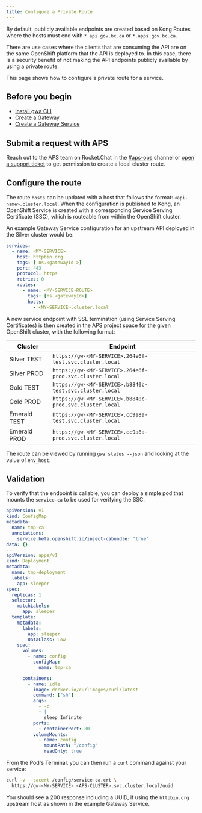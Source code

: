 ```yaml
---
title: Configure a Private Route
---
```


<!-- overview -->

By default, publicly available endpoints are created based on Kong Routes where
the hosts must end with `*.api.gov.bc.ca` or `*.apps.gov.bc.ca`.

There are use cases where the clients that are consuming the API are on the same
OpenShift platform that the API is deployed to. In this case, there is a security
benefit of not making the API endpoints publicly available by using a private route.

This page shows how to configure a private route for a service.

## Before you begin

- [Install gwa CLI](/how-to/gwa-install.md)
- [Create a Gateway](/how-to/create-gateway.md)
- [Create a Gateway Service](/how-to/create-gateway-service.md)

## Submit a request with APS

Reach out to the APS team on Rocket.Chat in the
[#aps-ops](https://chat.developer.gov.bc.ca/channel/aps-ops) channel or [open a
support
ticket](https://dpdd.atlassian.net/servicedesk/customer/portal/1/group/2) to get
permission to create a local cluster route.

## Configure the route

The route `hosts` can be updated with a host that follows the
format: `<api-name>.cluster.local`. When the configuration is published to Kong,
an OpenShift Service is created with a corresponding Service Serving Certificate
(SSC), which is routeable from within the OpenShift cluster.

An example Gateway Service configuration for an upstream API deployed in the
Silver cluster would be:

```yaml
services:
  - name: <MY-SERVICE>
    host: httpbin.org
    tags: [ ns.<gatewayId >]
    port: 443
    protocol: https
    retries: 0
    routes:
      - name: <MY-SERVICE-ROUTE>
        tags: [ns.<gatewayId>]
        hosts:
          - <MY-SERVICE>.cluster.local
```

A new service endpoint with SSL termination (using Service Serving Certificates)
is then created in the APS project space for the given OpenShift cluster, with
the following format:

| Cluster      | Endpoint                                                |
| ------------ | ------------------------------------------------------- |
| Silver TEST  | `https://gw-<MY-SERVICE>.264e6f-test.svc.cluster.local` |
| Silver PROD  | `https://gw-<MY-SERVICE>.264e6f-prod.svc.cluster.local` |
| Gold TEST    | `https://gw-<MY-SERVICE>.b8840c-test.svc.cluster.local` |
| Gold PROD    | `https://gw-<MY-SERVICE>.b8840c-prod.svc.cluster.local` |
| Emerald TEST | `https://gw-<MY-SERVICE>.cc9a8a-test.svc.cluster.local` |
| Emerald PROD | `https://gw-<MY-SERVICE>.cc9a8a-prod.svc.cluster.local` |

The route can be viewed by running `gwa status --json` and looking at the value
of `env_host`.

## Validation

To verify that the endpoint is callable, you can deploy a simple pod that mounts
the `service-ca` to be used for verifying the SSC.

```yaml
apiVersion: v1
kind: ConfigMap
metadata:
  name: tmp-ca
  annotations:
    service.beta.openshift.io/inject-cabundle: "true"
data: {}
---
apiVersion: apps/v1
kind: Deployment
metadata:
  name: tmp-deployment
  labels:
    app: sleeper
spec:
  replicas: 1
  selector:
    matchLabels:
      app: sleeper
  template:
    metadata:
      labels:
        app: sleeper
        DataClass: Low
    spec:
      volumes:
        - name: config
          configMap:
            name: tmp-ca

      containers:
        - name: idle
          image: docker.io/curlimages/curl:latest
          command: ["sh"]
          args:
            - -c
            - |
              sleep Infinite
          ports:
            - containerPort: 80
          volumeMounts:
            - name: config
              mountPath: "/config"
              readOnly: true
```

From the Pod's Terminal, you can then run a `curl` command against your service:

```bash
curl -v --cacert /config/service-ca.crt \
  https://gw-<MY-SERVICE>.<APS-CLUSTER>.svc.cluster.local/uuid
```

You should see a 200 response including a UUID, if using the `httpbin.org`
upstream host as shown in the example Gateway Service.
